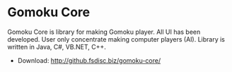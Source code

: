# Gomoku Core

Gomoku Core is library for making Gomoku player. All UI has been developed. User only concentrate making computer players (AI). Library is written in Java, C#, VB.NET, C++.

+ Download: http://github.fsdisc.biz/gomoku-core/

